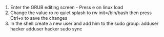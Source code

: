 1. Enter the GRUB editing screen - Press e on linux load
2. Change the value ro ro quiet splash to rw init=/bin/bash then press Ctrl+x to save the changes
3. In the shell create a new user and add him to the sudo group:
	adduser hacker
	adduser hacker sudo
	sync